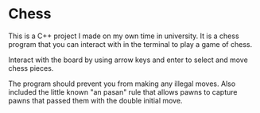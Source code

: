 # Chess

This is a C++ project I made on my own time in university.
It is a chess program that you can interact with in the terminal to play a game of chess.

Interact with the board by using arrow keys and enter to select and move chess pieces.

The program should prevent you from making any illegal moves.
Also included the little known "an pasan" rule that allows pawns to capture pawns that passed them with the double initial move.
